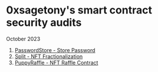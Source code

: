 # 0xsagetony's smart contract security audits
October 2023
1. [PasswordStore - Store Password](https://github.com/sagetony/audit/blob/master/solo/password-security-review.md)
2. [Split - NFT Fractionalization](https://github.com/sagetony/audit/blob/master/solo/split-security-review.md)
3. [PuppyRaffle - NFT Raffle Contract](https://github.com/sagetony/audit/blob/master/solo/puppy-raffle-security-review.md)

